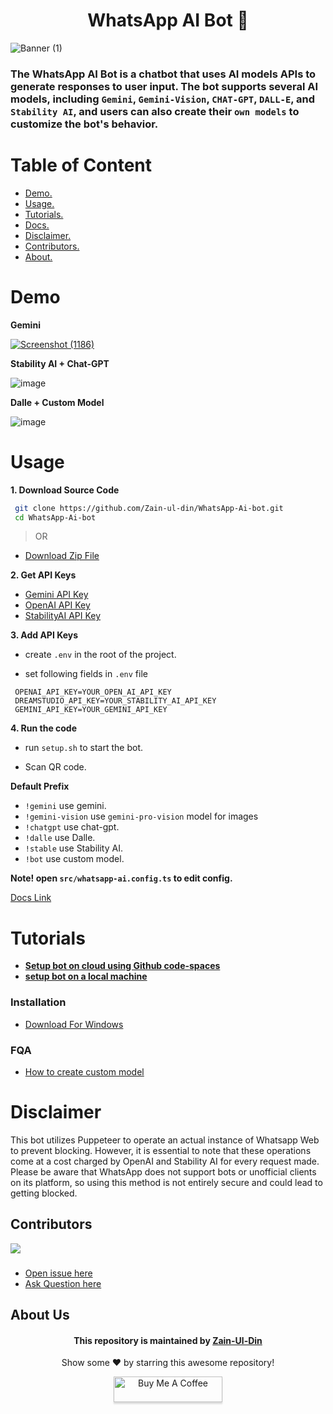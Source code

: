 <div align="center">
<h1>WhatsApp AI Bot 🚀</h1>
</div>

![Banner (1)](https://user-images.githubusercontent.com/78583049/222102919-9d09417d-7e44-4efd-b482-f5893c7bc5f6.png)


### The WhatsApp AI Bot is a chatbot that uses AI models APIs to generate responses to user input. The bot supports several AI models, including **`Gemini`**, **`Gemini-Vision`**, **`CHAT-GPT`**, **`DALL-E`**, and **`Stability AI`**, and users can also create their **`own models`** to customize the bot's behavior.



# Table of Content

- [Demo.](#demo)
- [Usage.](#usage)
- [Tutorials.](#Tutorials)
- [Docs.](https://github.com/Zain-ul-din/WhatsApp-Ai-bot/blob/master/docs/config-docs.md)
- [Disclaimer.](#disclaimer)
- [Contributors.](#contributors)
- [About.](#about-us)

# Demo

**Gemini**

[![Screenshot (1186)](https://github.com/Zain-ul-din/whatsapp-ai-bot/assets/78583049/b6f256de-c792-4947-bf65-401a60a0b1f4)](https://www.youtube.com/watch?v=dXDxTQQqeq8)


**Stability AI + Chat-GPT**

![image](https://user-images.githubusercontent.com/78583049/222071673-ef0f2021-a8b4-4263-9304-a77ecd76c0a1.png)

**Dalle + Custom Model** 

![image](https://user-images.githubusercontent.com/78583049/222074174-55792d13-5137-4c1c-b708-3ad188ca8d8d.png)


# Usage

**1. Download Source Code**

```bash
 git clone https://github.com/Zain-ul-din/WhatsApp-Ai-bot.git
 cd WhatsApp-Ai-bot
```

> OR

- [Download Zip File](https://github.com/Zain-ul-din/WhatsApp-Ai-bot/archive/refs/heads/master.zip)


**2. Get API Keys**

- [Gemini API Key](https://makersuite.google.com/app/apikey)
- [OpenAI API Key](https://platform.openai.com/account/api-keys)
- [StabilityAI API Key](https://platform.stability.ai/docs/getting-started/authentication)

**3. Add API Keys**

- create `.env` in the root of the project.

- set following fields in `.env` file
```.env
 OPENAI_API_KEY=YOUR_OPEN_AI_API_KEY
 DREAMSTUDIO_API_KEY=YOUR_STABILITY_AI_API_KEY
 GEMINI_API_KEY=YOUR_GEMINI_API_KEY
```

**4. Run the code**

- run `setup.sh` to start the bot.

- Scan QR code.

**Default Prefix**

- `!gemini` use gemini.
- `!gemini-vision` use `gemini-pro-vision` model for images
- `!chatgpt` use chat-gpt.
- `!dalle` use Dalle.
- `!stable` use Stability AI.
- `!bot` use custom model.

**Note! open `src/whatsapp-ai.config.ts` to edit config.**

[Docs Link](https://github.com/Zain-ul-din/WhatsApp-Ai-bot/blob/master/docs/config-docs.md)

# Tutorials

- **[Setup bot on cloud using Github code-spaces](https://www.youtube.com/watch?v=QahJSi6Ygj4)**
- **[setup bot on a local machine](https://www.youtube.com/watch?v=fyPD3ILFPck)**

### Installation

- [Download For Windows](https://github.com/Zain-ul-din/whatsapp-ai-bot/raw/master/builds/whatsapp-ai-bot_windows.exe)


### FQA

- [How to create custom model](https://github.com/Zain-ul-din/whatsapp-ai-bot/issues/3)


# Disclaimer

This bot utilizes Puppeteer to operate an actual instance of Whatsapp Web to prevent blocking. However, it is essential to note that these operations come at a cost charged by OpenAI and Stability AI for every request made. Please be aware that WhatsApp does not support bots or unofficial clients on its platform, so using this method is not entirely secure and could lead to getting blocked.


## Contributors

<a href="https://github.com/Zain-ul-din/WhatsApp-Ai-bot/graphs/contributors">
  <img src="https://contrib.rocks/image?repo=Zain-ul-din/WhatsApp-Ai-bot" />
</a>

###

- [Open issue here](https://github.com/Zain-ul-din/WhatsApp-Ai-bot/issues)
- [Ask Question here](https://github.com/Zain-ul-din/WhatsApp-Ai-bot/discussions)

<!-- about -->

## About Us


<div align="center">
<h4 font-weight="bold">This repository is maintained by <a href="https://github.com/Zain-ul-din">Zain-Ul-Din</a></h4>
<p> Show some ❤️ by starring this awesome repository! </p>
</div>


<div align="center">
<a href="https://www.buymeacoffee.com/zainuldin" target="_blank"><img src="https://www.buymeacoffee.com/assets/img/custom_images/orange_img.png" alt="Buy Me A Coffee" style="height: 41px !important;width: 174px !important;box-shadow: 0px 3px 2px 0px rgba(190, 190, 190, 0.5) !important;-webkit-box-shadow: 0px 3px 2px 0px rgba(190, 190, 190, 0.5) !important;" ></a>

</div>
